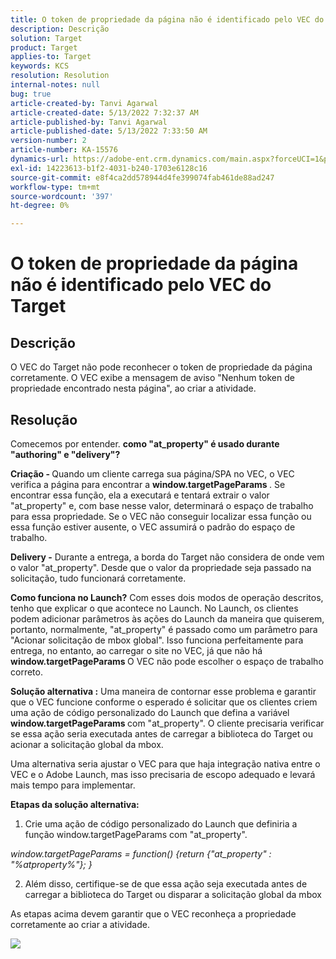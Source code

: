 ```yaml
---
title: O token de propriedade da página não é identificado pelo VEC do Target
description: Descrição
solution: Target
product: Target
applies-to: Target
keywords: KCS
resolution: Resolution
internal-notes: null
bug: true
article-created-by: Tanvi Agarwal
article-created-date: 5/13/2022 7:32:37 AM
article-published-by: Tanvi Agarwal
article-published-date: 5/13/2022 7:33:50 AM
version-number: 2
article-number: KA-15576
dynamics-url: https://adobe-ent.crm.dynamics.com/main.aspx?forceUCI=1&pagetype=entityrecord&etn=knowledgearticle&id=391ddcdb-8ed2-ec11-a7b5-00224809c27a
exl-id: 14223613-b1f2-4031-b240-1703e6128c16
source-git-commit: e8f4ca2dd578944d4fe399074fab461de88ad247
workflow-type: tm+mt
source-wordcount: '397'
ht-degree: 0%

---
```


# O token de propriedade da página não é identificado pelo VEC do Target

## Descrição


O VEC do Target não pode reconhecer o token de propriedade da página corretamente. O VEC exibe a mensagem de aviso &quot;Nenhum token de propriedade encontrado nesta página&quot;, ao criar a atividade.


## Resolução


Comecemos por entender. <b>como &quot;at_property&quot; é usado durante &quot;authoring&quot; e &quot;delivery&quot;?</b>

<b>Criação - </b>
Quando um cliente carrega sua página/SPA no VEC, o VEC verifica a página para encontrar a <b>window.targetPageParams </b>. Se encontrar essa função, ela a executará e tentará extrair o valor &quot;at_property&quot; e, com base nesse valor, determinará o espaço de trabalho para essa propriedade. Se o VEC não conseguir localizar essa função ou essa função estiver ausente, o VEC assumirá o padrão do espaço de trabalho.

<b>Delivery -</b>
Durante a entrega, a borda do Target não considera de onde vem o valor &quot;at_property&quot;. Desde que o valor da propriedade seja passado na solicitação, tudo funcionará corretamente.


<b>Como funciona no Launch?</b>
Com esses dois modos de operação descritos, tenho que explicar o que acontece no Launch. No Launch, os clientes podem adicionar parâmetros às ações do Launch da maneira que quiserem, portanto, normalmente, &quot;at_property&quot; é passado como um parâmetro para &quot;Acionar solicitação de mbox global&quot;. Isso funciona perfeitamente para entrega, no entanto, ao carregar o site no VEC, já que não há <b>window.targetPageParams </b>O VEC não pode escolher o espaço de trabalho correto.

<b>Solução alternativa :</b>
Uma maneira de contornar esse problema e garantir que o VEC funcione conforme o esperado é solicitar que os clientes criem uma ação de código personalizado do Launch que defina a variável <b>window.targetPageParams </b>com &quot;at_property&quot;. O cliente precisaria verificar se essa ação seria executada antes de carregar a biblioteca do Target ou acionar a solicitação global da mbox.

Uma alternativa seria ajustar o VEC para que haja integração nativa entre o VEC e o Adobe Launch, mas isso precisaria de escopo adequado e levará mais tempo para implementar.



<b>Etapas da solução alternativa:</b>

1. Crie uma ação de código personalizado do Launch que definiria a função window.targetPageParams com &quot;at_property&quot;.

*window.targetPageParams = function() {return {&quot;at_property&quot; : &quot;%atproperty%&quot;}; }*

2. Além disso, certifique-se de que essa ação seja executada antes de carregar a biblioteca do Target ou disparar a solicitação global da mbox



As etapas acima devem garantir que o VEC reconheça a propriedade corretamente ao criar a atividade.

![](http://omniture.custhelp.com/ci/inlineImage/get/3018176/a5a902ecd7ac849bb5bf0fa7e22e14e7)
